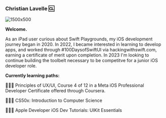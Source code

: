 ### Christian Lavelle 🆑

![1500x500](https://user-images.githubusercontent.com/110639779/212133514-741c5a13-60f2-4e57-bcff-9439ed9d2b25.jpeg)

<b>Welcome.</b>


As an iPad user curious about Swift Playgrounds, my iOS development journey began in 2020. In 2022, I became interested in learning to develop apps, and worked through #100DaysofSwiftUI via hackingwithswift.com, earning a certificate of merit upon completion. In 2023 I'm looking to continue building the toolbelt necessary to be competitve for a junior iOS developer role.



<b>Currently learning paths:</b>


👨🏻‍💻 Principles of UX/UI, Course 4 of 12 in a Meta iOS Professional Developer Certificate offered through Coursera.

👨🏻‍💻 CS50x: Introduction to Computer Science

👨🏻‍💻 Apple Developer iOS Dev Tutorials: UIKit Essentials


